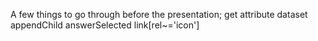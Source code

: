 
A few things to go through before the presentation;
get attribute
dataset
appendChild
answerSelected
link[rel~='icon']
